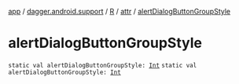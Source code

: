 [app](../../../index.md) / [dagger.android.support](../../index.md) / [R](../index.md) / [attr](index.md) / [alertDialogButtonGroupStyle](./alert-dialog-button-group-style.md)

# alertDialogButtonGroupStyle

`static val alertDialogButtonGroupStyle: `[`Int`](https://kotlinlang.org/api/latest/jvm/stdlib/kotlin/-int/index.html)
`static val alertDialogButtonGroupStyle: `[`Int`](https://kotlinlang.org/api/latest/jvm/stdlib/kotlin/-int/index.html)